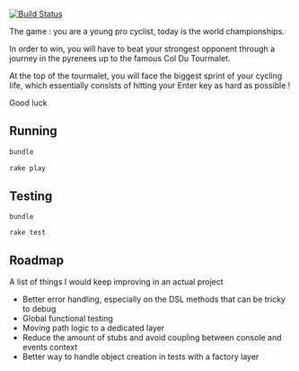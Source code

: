 [![Build Status](https://travis-ci.org/Michaelvilleneuve/ruby-test.svg?branch=master)](https://travis-ci.org/Michaelvilleneuve/ruby-test)

The game : you are a young pro cyclist, today is the world championships.

In order to win, you will have to beat your strongest opponent through a journey in the pyrenees up to the famous Col Du Tourmalet.

At the top of the tourmalet, you will face the biggest sprint of your cycling life, which essentially consists of hitting your Enter key as hard as possible !

Good luck

## Running

```bash
bundle

rake play
```

## Testing

```bash
bundle

rake test
```

## Roadmap

A list of things I would keep improving in an actual project

- Better error handling, especially on the DSL methods that can be tricky to debug
- Global functional testing
- Moving path logic to a dedicated layer
- Reduce the amount of stubs and avoid coupling between console and events context
- Better way to handle object creation in tests with a factory layer

